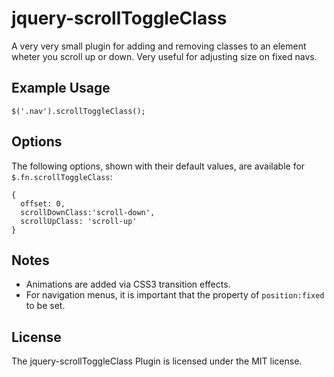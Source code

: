 jquery-scrollToggleClass
========================

A very very small plugin for adding and removing classes to an element wheter you scroll up or down. Very useful for adjusting size on fixed navs.

Example Usage
-------------
    
    $('.nav').scrollToggleClass();
    
Options
-------------

The following options, shown with their default values, are available for `$.fn.scrollToggleClass`:

    {
      offset: 0,
      scrollDownClass:'scroll-down',
      scrollUpClass: 'scroll-up'
    }
    
Notes
-------------

* Animations are added via CSS3 transition effects.
* For navigation menus, it is important that the property of `position:fixed` to be set.

License
-------------
The jquery-scrollToggleClass Plugin is licensed under the MIT license.
